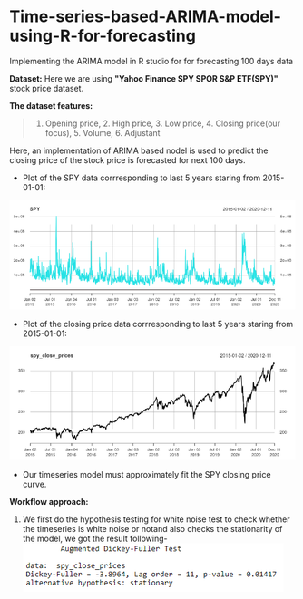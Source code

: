 # Time-series-based-ARIMA-model-using-R-for-forecasting
Implementing the ARIMA model in R studio for for forecasting 100 days data

**Dataset:** Here we are using **"Yahoo Finance SPY SPOR S&P ETF(SPY)"** stock price dataset.

**The dataset features:**
>1. Opening price, 2. High price, 3. Low price, 4. Closing price(our focus), 5. Volume, 6. Adjustant

Here, an implementation of ARIMA based nodel is used to predict the closing price of the stock price is forecasted for next 100 days.

* Plot of the SPY data corrresponding to last 5 years staring from 2015-01-01:

![SPY plot.png](https://github.com/sayan0506/Time-series-based-ARIMA-model-using-R-for-forecasting/blob/main/Images%20and%20Plots/SPY%20plot.png)

* Plot of the closing price data corrresponding to last 5 years staring from 2015-01-01:

![SPY close prices plot.png](https://github.com/sayan0506/Time-series-based-ARIMA-model-using-R-for-forecasting/blob/main/Images%20and%20Plots/SPY%20close%20prices%20plot.png)

* Our timeseries model must approximately fit the SPY closing price curve.

**Workflow approach:**

1. We first do the hypothesis testing for white noise test to check whether the timeseries is white noise or notand also checks the stationarity of the model, we got the result following-
![ADF test.PNG](https://github.com/sayan0506/Time-series-based-ARIMA-model-using-R-for-forecasting/blob/main/Images%20and%20Plots/ADF%20test.PNG)
